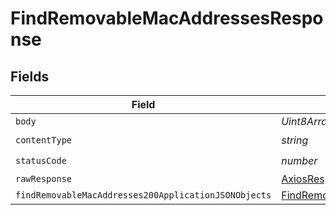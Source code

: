 # FindRemovableMacAddressesResponse


## Fields

| Field                                                                                                                   | Type                                                                                                                    | Required                                                                                                                | Description                                                                                                             |
| ----------------------------------------------------------------------------------------------------------------------- | ----------------------------------------------------------------------------------------------------------------------- | ----------------------------------------------------------------------------------------------------------------------- | ----------------------------------------------------------------------------------------------------------------------- |
| `body`                                                                                                                  | *Uint8Array*                                                                                                            | :heavy_minus_sign:                                                                                                      | N/A                                                                                                                     |
| `contentType`                                                                                                           | *string*                                                                                                                | :heavy_check_mark:                                                                                                      | N/A                                                                                                                     |
| `statusCode`                                                                                                            | *number*                                                                                                                | :heavy_check_mark:                                                                                                      | N/A                                                                                                                     |
| `rawResponse`                                                                                                           | [AxiosResponse>](https://axios-http.com/docs/res_schema)                                                                | :heavy_minus_sign:                                                                                                      | N/A                                                                                                                     |
| `findRemovableMacAddresses200ApplicationJSONObjects`                                                                    | [FindRemovableMacAddresses200ApplicationJSON](../../models/operations/findremovablemacaddresses200applicationjson.md)[] | :heavy_minus_sign:                                                                                                      | OK                                                                                                                      |